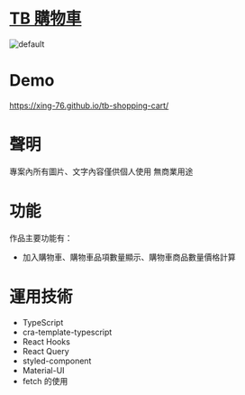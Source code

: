 # <a href=https://xing-76.github.io/tb-shopping-cart/ target=_blank>TB 購物車</a>

![default](https://i.imgur.com/QBwIctL.png)

# Demo

https://xing-76.github.io/tb-shopping-cart/

# 聲明

專案內所有圖片、文字內容僅供個人使用 無商業用途<br>

# 功能

作品主要功能有：

- 加入購物車、購物車品項數量顯示、購物車商品數量價格計算

# 運用技術

- TypeScript
- cra-template-typescript
- React Hooks
- React Query
- styled-component
- Material-UI
- fetch 的使用
